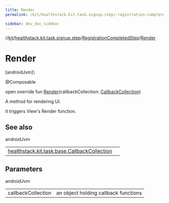 ```yaml
---
title: Render
permalink: /kit/healthstack.kit.task.signup.step/-registration-completed-step/-render.html

sidebar: dev_doc_sidebar
---
```

//[kit](../../../kit.html)/[healthstack.kit.task.signup.step](../index.html)/[RegistrationCompletedStep](index.html)/[Render](-render.html)



# Render



[androidJvm]\




@Composable



open override fun [Render](-render.html)(callbackCollection: [CallbackCollection](../../healthstack.kit.task.base/-callback-collection/index.html))



A method for rendering UI.



It triggers View's Render function.



## See also


androidJvm

| | |
|---|---|
| [healthstack.kit.task.base.CallbackCollection](../../healthstack.kit.task.base/-callback-collection/index.html) |  |



## Parameters


androidJvm

| | |
|---|---|
| callbackCollection | an object holding callback functions |




